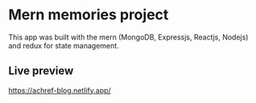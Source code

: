 # Mern memories project
This app was built with the mern (MongoDB, Expressjs, Reactjs, Nodejs) and redux for state management.

## Live preview 

https://achref-blog.netlify.app/
